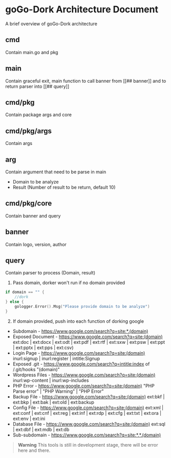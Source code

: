 # goGo-Dork Architecture Document

A brief overview of goGo-Dork architecture

## cmd
Contain main.go and pkg

## main
Contain graceful exit, main function to call banner from [[## banner]] and to return parser into [[## query]]

## cmd/pkg
Contain package args and core

## cmd/pkg/args
Contain args

## arg
Contain argument that need to be parse in main
- Domain to be analyze
- Result (Number of result to be return, default 10)

## cmd/pkg/core
Contain banner and query

## banner
Contain logo, version, author

## query
Contain parser to process (Domain, result)
1. Pass domain, dorker won't run if no domain provided

```go
if domain == "" {
    //dork
} else {
    gologger.Error().Msg("Please provide domain to be analyze")
}
```

2. If domain provided, push into each function of dorking google

- Subdomain           - https://www.google.com/search?q=site:*.(domain)
- Exposed Document    - https://www.google.com/search?q=site:(domain) ext:doc | ext:docx | ext:odt | ext:pdf | ext:rtf | ext:sxw | ext:psw | ext:ppt | ext:pptx | ext:pps | ext:csv)
- Login Page          - https://www.google.com/search?q=site:(domain) inurl:signup | inurl:register | intitle:Signup
- Exposed .git        - https://www.google.com/search?q=intitle:index of /.git/hooks "(domain)"
- Wordpress Files     - https://www.google.com/search?q=site:(domain) inurl:wp-content | inurl:wp-includes
- PHP Error           - https://www.google.com/search?q=site:(domain) "PHP Parse error" | "PHP Warning" | "PHP Error"
- Backup File         - https://www.google.com/search?q=site:(domain) ext:bkf | ext:bkp | ext:bak | ext:old | ext:backup
- Config File         - https://www.google.com/search?q=site:(domain) ext:xml | ext:conf | ext:cnf | ext:reg | ext:inf | ext:rdp | ext:cfg | ext:txt | ext:ora | ext:env | ext:ini
- Database File       - https://www.google.com/search?q=site:(domain) ext:sql | ext:dbf | ext:mdb | ext:db
- Sub-subdomain       - https://www.google.com/search?q=site:*.*.(domain)


> **Warning**
> This tools is still in development stage, there will be error here and there.</p>


